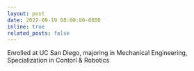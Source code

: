 ```yaml
---
layout: post
date: 2022-09-19 08:00:00-0800
inline: true
related_posts: false
---
```


Enrolled at UC San Diego, majoring in Mechanical Engineering, Specialization in Contorl & Robotics
